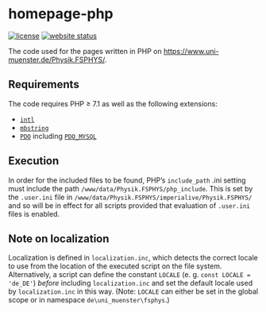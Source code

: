 # homepage-php
[![license](https://img.shields.io/github/license/fsphys-muenster/homepage-php.svg)](LICENSE)
[![website status](https://img.shields.io/website-up-down-green-red/http/uni-muenster.de.svg)](https://www.uni-muenster.de/Physik.FSPHYS/)

The code used for the pages written in PHP on https://www.uni-muenster.de/Physik.FSPHYS/.

## Requirements
The code requires PHP ≥ 7.1 as well as the following extensions:
- [`intl`](https://secure.php.net/manual/en/book.intl.php)
- [`mbstring`](https://secure.php.net/manual/en/book.mbstring.php)
- [`PDO`](https://secure.php.net/manual/en/book.pdo.php) including
  [`PDO_MYSQL`](https://secure.php.net/manual/en/ref.pdo-mysql.php)

## Execution
In order for the included files to be found, PHP’s `include_path` .ini setting
must include the path `/www/data/Physik.FSPHYS/php_include`. This is set by the
`.user.ini` file in `/www/data/Physik.FSPHYS/imperialive/Physik.FSPHYS/` and
so will be in effect for all scripts provided that evaluation of `.user.ini`
files is enabled.

## Note on localization
Localization is defined in `localization.inc`, which detects the correct locale
to use from the location of the executed script on the file system.
Alternatively, a script can define the constant `LOCALE` (e.&nbsp;g.
`const LOCALE = 'de_DE'`) *before* including `localization.inc` and set the
default locale used by `localization.inc` in this way.
(Note: `LOCALE` can either be set in the global scope or in namespace
`de\uni_muenster\fsphys`.)

